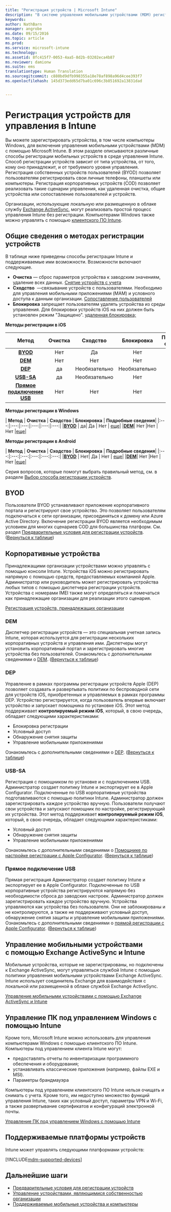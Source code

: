 ```yaml
---
title: "Регистрация устройств | Microsoft Intune"
description: "В системе управления мобильными устройствами (MDM) регистрация используется для обеспечения управления устройствами и доступа к ресурсам."
keywords: 
author: NathBarn
manager: angrobe
ms.date: 09/15/2016
ms.topic: article
ms.prod: 
ms.service: microsoft-intune
ms.technology: 
ms.assetid: 8fc415f7-0053-4aa5-8d2b-03202eca4b87
ms.reviewer: damionw
ms.suite: ems
translationtype: Human Translation
ms.sourcegitcommit: c880bd9dfb998355a18e78af898a96d4cee393f7
ms.openlocfilehash: 145d373edd65d7ba01c696c3b851692a13831dad


---
```


# Регистрация устройств для управления в Intune
Вы можете зарегистрировать устройства, в том числе компьютеры Windows, для включения управления мобильными устройствами (MDM) с помощью Microsoft Intune. В этом разделе описываются различные способы регистрации мобильных устройств в среде управления Intune. Способ регистрации устройств зависит от типа устройства, от того, кому оно принадлежит, и от требуемого уровня управления. Регистрация собственных устройств пользователей (BYOD) позволяет пользователям регистрировать свои личные телефоны, планшеты или компьютеры. Регистрация корпоративных устройств (COD) позволяет реализовать такие сценарии управления, как удаленная очистка, общие устройства или сопоставление пользователей и устройств.

Организации, использующие локальную или размещенную в облаке службу [Exchange ActiveSync](#mobile-device-management-with-exchange-activesync-and-intune), могут реализовать простой процесс управления Intune без регистрации. Компьютерами Windows также можно управлять с помощью [клиентского ПО Intune](#manage-windows-pcs-with-intune).

## Общие сведения о методах регистрации устройств

В таблице ниже приведены способы регистрации Intune и поддерживаемые ими возможности. Возможности включают следующие.
- **Очистка** — сброс параметров устройства к заводским значениям, удаление всех данных. [Снятие устройств с учета](retire-devices-from-microsoft-intune-management.md)
- **Сходство**  —связывание устройств с пользователями. Необходимо для управления мобильными приложениями (MAM) и условного доступа к данным организации. [Сопоставление пользователей](enroll-corporate-owned-ios-devices-in-microsoft-intune.md#using-company-portal-on-dep-or-apple-configurator-enrolled-devices)
- **Блокировка** запрещает пользователям удалять устройства из среды управления. Для блокировки устройств iOS на них должен быть установлен режим "Защищено". [удаленная блокировка;](retire-devices-from-microsoft-intune-management.md#block-access-a-device)

**Методы регистрации в iOS**

| **Метод** |  **Очистка** |  **Сходство**    |   **Блокировка** | **Подробные сведения** |
|:---:|:---:|:---:|:---:|:---:|
|**[BYOD](#byod)** | Нет|    Да |   Нет | [еще](prerequisites-for-enrollment.md#set-up-device-management)|
|**[DEM](#dem)**|   Нет |Нет |Нет  | [еще](enroll-corporate-owned-devices-with-the-device-enrollment-manager-in-microsoft-intune.md)|
|**[DEP](#dep)**|   да |   Необязательно |  Необязательно|[еще](ios-device-enrollment-program-in-microsoft-intune.md)|
|**[USB-SA](#usb-sa)**| да |   Необязательно |  Нет| [еще](ios-setup-assistant-enrollment-in-microsoft-intune.md)|
|**[Прямое подключение USB](#usb-direct)**| Нет |    Нет  | Нет|[еще](ios-direct-enrollment-in-microsoft-intune.md)|

**Методы регистрации в Windows**

| **Метод** |  **Очистка** |  **Сходство**    |   **Блокировка** | **Подробные сведения**|
|:---:|:---:|:---:|:---:|:---:|:---:|
|**[BYOD](#byod)** | да|   Да |   Нет | [еще](prerequisites-for-enrollment.md#set-up-device-management)|
|**[DEM](#dem)**|   Нет |Нет |Нет  |[еще](enroll-corporate-owned-devices-with-the-device-enrollment-manager-in-microsoft-intune.md)|

**Методы регистрации в Android**

| **Метод** |  **Очистка** |  **Сходство**    |   **Блокировка** | **Подробные сведения**|
|:---:|:---:|:---:|:---:|:---:|:---:|
|**[BYOD](#byod)** | Нет|    Да |   Нет | [еще](prerequisites-for-enrollment.md#set-up-device-management)|
|**[DEM](#dem)**|   Нет |Нет |Нет  |[еще](enroll-corporate-owned-devices-with-the-device-enrollment-manager-in-microsoft-intune.md)|

Серия вопросов, которые помогут выбрать правильный метод, см. в разделе [Выбор способа регистрации устройств](/intune/get-started/choose-how-to-enroll-devices1).

## BYOD
Пользователи BYOD устанавливают приложение корпоративного портала и регистрируют свое устройство. Это позволяет пользователям подключаться к сети организации, присоединяться к домену или Azure Active Directory. Включение регистрации BYOD является необходимым условием для многих сценариев COD для большинства платформ. См. раздел [Предварительные условия для регистрации устройств](prerequisites-for-enrollment.md). ([Вернуться к таблице](#overview-of-device-enrollment-methods))

## Корпоративные устройства
Принадлежащими организации устройствами можно управлять с помощью консоли Intune. Устройства iOS можно регистрировать напрямую с помощью средств, предоставляемых компанией Apple. Администратор или руководитель может регистрировать устройства любых типов с помощью диспетчера регистрации устройств. Устройства с номерами IMEI также могут определяться и помечаться как принадлежащие организации для реализации этого сценария.

[Регистрация устройств, принадлежащих организации](manage-corporate-owned-devices.md)

### DEM
Диспетчер регистрации устройств — это специальная учетная запись Intune, которая используется для регистрации нескольких корпоративных устройств и управления ими. Диспетчеры могут установить корпоративный портал и зарегистрировать многие устройства без пользователей. Ознакомьтесь с дополнительными сведениями о [DEM](enroll-corporate-owned-devices-with-the-device-enrollment-manager-in-microsoft-intune.md). ([Вернуться к таблице](#overview-of-device-enrollment-methods))

### DEP
Управление в рамках программы регистрации устройств Apple (DEP) позволяет создавать и развертывать политики по беспроводной сети для устройств iOS, приобретенных и управляемых в рамках программы DEP. Устройство регистрируется, когда пользователь впервые включает устройство и запускает помощника по установке iOS. Этот метод поддерживает **контролируемый режим iOS**, который, в свою очередь, обладает следующими характеристиками:
  - Блокировка регистрации
  - Условный доступ
  - Обнаружение снятия защиты
  - Управление мобильными приложениями

Ознакомьтесь с дополнительными сведениями о [DEP](ios-device-enrollment-program-in-microsoft-intune.md). ([Вернуться к таблице](#overview-of-device-enrollment-methods))

### USB-SA
Регистрация с помощником по установке и с подключением USB. Администратор создает политику Intune и экспортирует ее в Apple Configurator. Подключенные по USB корпоративные устройства подготавливаются с помощью политики Intune. Администратор должен зарегистрировать каждое устройство вручную. Пользователи получают свои устройства и запускают помощник по настройке, регистрирующий их устройства. Этот метод поддерживает **контролируемый режим iOS**, который, в свою очередь, обладает следующими характеристиками:
  - Условный доступ
  - Обнаружение снятия защиты
  - Управление мобильными приложениями

Ознакомьтесь с дополнительными сведениями о [Помощнике по настройке регистрации с Apple Configurator](ios-setup-assistant-enrollment-in-microsoft-intune.md). ([Вернуться к таблице](#overview-of-device-enrollment-methods))

### Прямое подключение USB
Прямая регистрация Администратор создает политику Intune и экспортирует ее в Apple Configurator. Подключенные по USB корпоративные устройства регистрируются напрямую без необходимости сброса до заводских настроек. Администратор должен зарегистрировать каждое устройство вручную. Устройства управляются как устройства без пользователя. Они не заблокированы и не контролируются, а также не поддерживают условный доступ, обнаружение снятия защиты и управление мобильными приложениями. Ознакомьтесь с дополнительными сведениями о [прямой регистрации с Apple Configurator](ios-direct-enrollment-in-microsoft-intune.md). ([Вернуться к таблице](#overview-of-device-enrollment-methods))

## Управление мобильными устройствами с помощью Exchange ActiveSync и Intune
Мобильные устройства, которые не зарегистрированы, но подключены к Exchange ActiveSync, могут управляться службой Intune с помощью политики управления мобильными устройствами Exchange ActiveSync. Intune использует соединитель Exchange для взаимодействия с локальной или размещенной в облаке службой Exchange ActiveSync.

[Управление мобильными устройствами с помощью Exchange ActiveSync и Intune](mobile-device-management-with-exchange-activesync-and-microsoft-intune.md)


## Управление ПК под управлением Windows с помощью Intune  
Кроме того, Microsoft Intune можно использовать для управления компьютерами Windows с помощью клиентского ПО Intune. Компьютеры под управлением клиента Intune могут:

 - предоставлять отчеты по инвентаризации программного обеспечения и оборудования;
 - устанавливать классические приложения (например, файлы EXE и MSI).
 - Параметры брандмауэра

Компьютеры под управлением клиентского ПО Intune нельзя очищать и снимать с учета. Кроме того, им недоступно множество функций управления Intune, таких как условный доступ, параметры VPN и Wi-Fi, а также развертывание сертификатов и конфигураций электронной почты.

[Управление ПК под управлением Windows с помощью Intune](manage-windows-pcs-with-microsoft-intune.md)

##  Поддерживаемые платформы устройств

Intune может управлять следующими платформами устройств:

[!INCLUDE[mdm-supported-devices](../includes/mdm-supported-devices.md)]

## Дальнейшие шаги
- [Предварительные условия для регистрации устройств](prerequisites-for-enrollment.md)
- [Управление устройствами, являющимися собственностью организации](manage-corporate-owned-devices.md)
- [Поддерживаемые мобильные устройства и компьютеры](../get-started/supported-mobile-devices-and-computers.md)



<!--HONumber=Sep16_HO4-->


